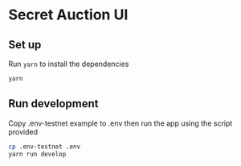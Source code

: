 # Secret Auction UI

## Set up

Run `yarn` to install the dependencies

````bash
yarn
````

## Run development

Copy .env-testnet example to .env then run the app using the script provided

````bash
cp .env-testnet .env
yarn run develop
````

